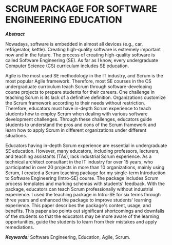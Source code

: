 # SCRUM PACKAGE FOR SOFTWARE ENGINEERING EDUCATION

***Abstract***

Nowadays, software is embedded in almost all devices (e.g., car, refrigerator, kettle). Creating high-quality software is extremely important now and in the future. The process of creating high-quality software is called Software Engineering (SE). As far as I know, every undergraduate Computer Science (CS) curriculum includes SE education.

Agile is the most used SE methodology in the IT industry, and Scrum is the most popular Agile framework. Therefore, most SE courses in the CS undergraduate curriculum teach Scrum through software-developing course projects to prepare students for their careers. One challenge in teaching Scrum is its lack of a definitive definition. Organizations customize the Scrum framework according to their needs without restriction. Therefore, educators must have in-depth Scrum experience to teach students how to employ Scrum when dealing with various software development challenges. Through these challenges, educators guide students to understand the pros and cons of the Scrum framework and learn how to apply Scrum in different organizations under different situations.

Educators having in-depth Scrum experience are essential in undergraduate SE education. However, many educators, including professors, lecturers, and teaching assistants (TAs), lack industrial Scrum experience. As a technical architect consultant in the IT industry for over 15 years, who participated in over 20 projects in more than 10 organizations, mainly using Scrum, I created a Scrum teaching package for my single-term Introduction to Software Engineering (Intro-SE) course. The package includes Scrum process templates and marking schemas with students' feedback. With the package, educators can teach Scrum professionally without industrial experience. I used the teaching package in Intro-SE for six terms through three years and enhanced the package to improve students' learning experience. This paper describes the package's content, usage, and benefits. This paper also points out significant shortcomings and downfalls of the students so that the educators may be more aware of the learning opportunities, guide the students to learn from their mistakes and apply remediations.

***Keywords:*** Software Engineering, Education, Agile, Scrum.

